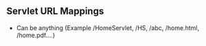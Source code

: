 ## Servlet URL Mappings
- Can be anything (Example /HomeServlet, /HS, /abc, /home.html, /home.pdf....)
